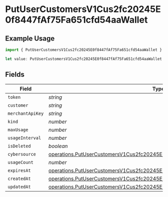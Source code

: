 # PutUserCustomersV1Cus2fc20245E0f8447fAf75Fa651cfd54aaWallet

## Example Usage

```typescript
import { PutUserCustomersV1Cus2fc20245E0f8447fAf75Fa651cfd54aaWallet } from "@dhaba/safepay-ts/models/operations";

let value: PutUserCustomersV1Cus2fc20245E0f8447fAf75Fa651cfd54aaWallet = {};
```

## Fields

| Field                                                                                                                                                                              | Type                                                                                                                                                                               | Required                                                                                                                                                                           | Description                                                                                                                                                                        |
| ---------------------------------------------------------------------------------------------------------------------------------------------------------------------------------- | ---------------------------------------------------------------------------------------------------------------------------------------------------------------------------------- | ---------------------------------------------------------------------------------------------------------------------------------------------------------------------------------- | ---------------------------------------------------------------------------------------------------------------------------------------------------------------------------------- |
| `token`                                                                                                                                                                            | *string*                                                                                                                                                                           | :heavy_minus_sign:                                                                                                                                                                 | N/A                                                                                                                                                                                |
| `customer`                                                                                                                                                                         | *string*                                                                                                                                                                           | :heavy_minus_sign:                                                                                                                                                                 | N/A                                                                                                                                                                                |
| `merchantApiKey`                                                                                                                                                                   | *string*                                                                                                                                                                           | :heavy_minus_sign:                                                                                                                                                                 | N/A                                                                                                                                                                                |
| `kind`                                                                                                                                                                             | *number*                                                                                                                                                                           | :heavy_minus_sign:                                                                                                                                                                 | N/A                                                                                                                                                                                |
| `maxUsage`                                                                                                                                                                         | *number*                                                                                                                                                                           | :heavy_minus_sign:                                                                                                                                                                 | N/A                                                                                                                                                                                |
| `usageInterval`                                                                                                                                                                    | *number*                                                                                                                                                                           | :heavy_minus_sign:                                                                                                                                                                 | N/A                                                                                                                                                                                |
| `isDeleted`                                                                                                                                                                        | *boolean*                                                                                                                                                                          | :heavy_minus_sign:                                                                                                                                                                 | N/A                                                                                                                                                                                |
| `cybersource`                                                                                                                                                                      | [operations.PutUserCustomersV1Cus2fc20245E0f8447fAf75Fa651cfd54aaCybersource](../../models/operations/putusercustomersv1cus2fc20245e0f8447faf75fa651cfd54aacybersource.md)         | :heavy_minus_sign:                                                                                                                                                                 | N/A                                                                                                                                                                                |
| `usageCount`                                                                                                                                                                       | *number*                                                                                                                                                                           | :heavy_minus_sign:                                                                                                                                                                 | N/A                                                                                                                                                                                |
| `expiresAt`                                                                                                                                                                        | [operations.PutUserCustomersV1Cus2fc20245E0f8447fAf75Fa651cfd54aaExpiresAt](../../models/operations/putusercustomersv1cus2fc20245e0f8447faf75fa651cfd54aaexpiresat.md)             | :heavy_minus_sign:                                                                                                                                                                 | N/A                                                                                                                                                                                |
| `createdAt`                                                                                                                                                                        | [operations.PutUserCustomersV1Cus2fc20245E0f8447fAf75Fa651cfd54aaWalletCreatedAt](../../models/operations/putusercustomersv1cus2fc20245e0f8447faf75fa651cfd54aawalletcreatedat.md) | :heavy_minus_sign:                                                                                                                                                                 | N/A                                                                                                                                                                                |
| `updatedAt`                                                                                                                                                                        | [operations.PutUserCustomersV1Cus2fc20245E0f8447fAf75Fa651cfd54aaWalletUpdatedAt](../../models/operations/putusercustomersv1cus2fc20245e0f8447faf75fa651cfd54aawalletupdatedat.md) | :heavy_minus_sign:                                                                                                                                                                 | N/A                                                                                                                                                                                |
